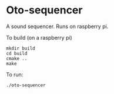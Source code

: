 # Oto-sequencer

A sound sequencer. Runs on raspberry pi. 

To build (on a raspberry pi)

```
mkdir build
cd build
cmake ..
make
```

To run:
```
./oto-sequencer
```

